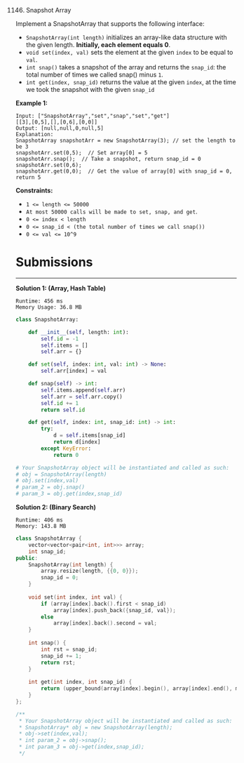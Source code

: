 1146. Snapshot Array

Implement a SnapshotArray that supports the following interface:

* `SnapshotArray(int length)` initializes an array-like data structure with the given length.  **Initially, each element equals 0**.
* `void set(index, val)` sets the element at the given `index` to be equal to `val`.
* `int snap()` takes a snapshot of the array and returns the `snap_id`: the total number of times we called snap() minus `1`.
* `int get(index, snap_id)` returns the value at the given `index`, at the time we took the snapshot with the given `snap_id`

**Example 1:**
```
Input: ["SnapshotArray","set","snap","set","get"]
[[3],[0,5],[],[0,6],[0,0]]
Output: [null,null,0,null,5]
Explanation: 
SnapshotArray snapshotArr = new SnapshotArray(3); // set the length to be 3
snapshotArr.set(0,5);  // Set array[0] = 5
snapshotArr.snap();  // Take a snapshot, return snap_id = 0
snapshotArr.set(0,6);
snapshotArr.get(0,0);  // Get the value of array[0] with snap_id = 0, return 5
```

**Constraints:**

* `1 <= length <= 50000`
* `At most 50000 calls will be made to set, snap, and get`.
* `0 <= index < length`
* `0 <= snap_id < (the total number of times we call snap())`
* `0 <= val <= 10^9`

# Submissions
---
**Solution 1: (Array, Hash Table)**
```
Runtime: 456 ms
Memory Usage: 36.8 MB
```
```python
class SnapshotArray:

    def __init__(self, length: int):
        self.id = -1
        self.items = []
        self.arr = {}

    def set(self, index: int, val: int) -> None:
        self.arr[index] = val

    def snap(self) -> int:
        self.items.append(self.arr)
        self.arr = self.arr.copy()
        self.id += 1
        return self.id

    def get(self, index: int, snap_id: int) -> int:
        try:
            d = self.items[snap_id]
            return d[index]
        except KeyError:
            return 0

# Your SnapshotArray object will be instantiated and called as such:
# obj = SnapshotArray(length)
# obj.set(index,val)
# param_2 = obj.snap()
# param_3 = obj.get(index,snap_id)
```

**Solution 2: (Binary Search)**
```
Runtime: 406 ms
Memory: 143.8 MB
```
```c++
class SnapshotArray {
    vector<vector<pair<int, int>>> array;
    int snap_id;
public:
    SnapshotArray(int length) {
        array.resize(length, {{0, 0}});
        snap_id = 0;
    }
    
    void set(int index, int val) {
        if (array[index].back().first < snap_id)
            array[index].push_back({snap_id, val});
        else
            array[index].back().second = val;
    }
    
    int snap() {
        int rst = snap_id;
        snap_id += 1;
        return rst;
    }
    
    int get(int index, int snap_id) {
        return (upper_bound(array[index].begin(), array[index].end(), make_pair(snap_id, INT_MAX))-1)->second;
    }
};

/**
 * Your SnapshotArray object will be instantiated and called as such:
 * SnapshotArray* obj = new SnapshotArray(length);
 * obj->set(index,val);
 * int param_2 = obj->snap();
 * int param_3 = obj->get(index,snap_id);
 */
```

